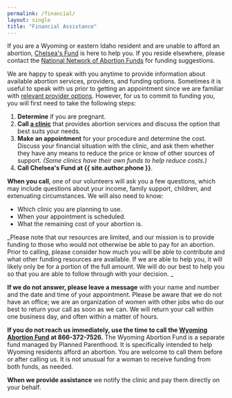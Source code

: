```yaml
---
permalink: /financial/
layout: single
title: "Financial Assistance"
---
```


If you are a Wyoming or eastern Idaho resident and are unable to afford an abortion,
[Chelsea's Fund](/) is here to help you. If you reside elsewhere,
please contact the [National Network of Abortion
Funds](https://abortionfunds.org/) for funding suggestions.

We are happy to speak with you anytime to provide information about
available abortion services, providers, and funding
options. Sometimes it is useful to speak with us prior to getting an
appointment since we are familiar with [relevant provider
options](/providers). However, for us to commit to funding you, you will first need
to take the following steps:

1. **Determine** if you are pregnant.
2. **Call [a clinic](/providers)** that provides abortion services and
discuss the option that best suits your needs.
3. **Make an appointment** for your procedure and determine the
cost. Discuss your financial situation with the clinic, and ask them
whether they have any means to reduce the price or know of other
sources of support. _(Some clinics have their own funds to help reduce
costs.)_
4. **Call Chelsea's Fund at {{ site.author.phone }}**.

**When you call**, one of our volunteers will ask you a few questions,
which may include questions about your income, family support,
children, and extenuating circumstances. We will also need to know:

* Which clinic you are planning to use.
* When your appointment is scheduled.
* What the remaining cost of your abortion is.

_Please note that our resources are limited, and our mission is to
provide funding to those who would not otherwise be able to pay for an
abortion. Prior to calling, please consider how much you will be able 
to contribute and what other funding resources are available. If we 
are able to help you, it will likely only be for a portion of the full 
amount. We will do our best to help you so that you are able to follow 
through with your decision. _

**If we do not answer, please leave a message** with your name and
number and the date and time of your appointment. Please be aware that
we do not have an office; we are an organization of women with other
jobs who do our best to return your call as soon as we can. We will
return your call within one business day, and often within a matter of
hours.

**If you do not reach us immediately, use the time to call the
[Wyoming Abortion
Fund](https://www.plannedparenthood.org/planned-parenthood-rocky-mountains/patient-resources/wyoming-abortion-fund)
at 866-372-7526.** The Wyoming Abortion Fund is a separate fund
managed by Planned Parenthood. It is specifically intended to help 
Wyoming residents afford an abortion. You are welcome to call them 
before or after calling us.  It is not unusual for a woman
to receive funding from both funds, as needed.

**When we provide assistance** we notify the clinic and pay them
directly on your behalf.
